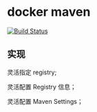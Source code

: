 # docker maven

[![Build Status](https://travis-ci.org/juggernaut0425/docker-maven.svg?branch=master)](https://travis-ci.org/juggernaut0425/docker-maven)

## 实现

灵活指定 registry;

灵活配置 Registry 信息；

灵活配置 Maven Settings；